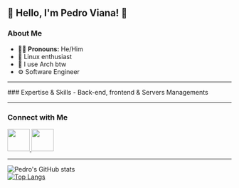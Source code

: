 

## 👋 Hello, I'm Pedro Viana! 👋

### About Me
- 👨‍🦲 **Pronouns:** He/Him 
- 🐧 Linux enthusiast
- 🐧 I use Arch btw
- ⚙️ Software Engineer 

<hr>
### Expertise & Skills
- Back-end, frontend & Servers Managements  

<hr>

### Connect with Me

<a href="https://www.linkedin.com/in/pedro-viana/">
  <img src="https://img.icons8.com/?size=512&id=21088&format=png" width="50px"/>
</a>
<a href="https://www.hackerrank.com/pedrovianaasking">
  <img src="https://upload.wikimedia.org/wikipedia/commons/thumb/4/40/HackerRank_Icon-1000px.png/800px-HackerRank_Icon-1000px.png" width="50px"/>
</a>

<hr>

![Pedro's GitHub stats](https://github-readme-stats.vercel.app/api?username=pedrovian4&show_icons=true&theme=dark)\
[![Top Langs](https://github-readme-stats.vercel.app/api/top-langs/?username=pedrovian4&show_icons=true&theme=dark)](https://github.com/anuraghazra/github-readme-stats)
